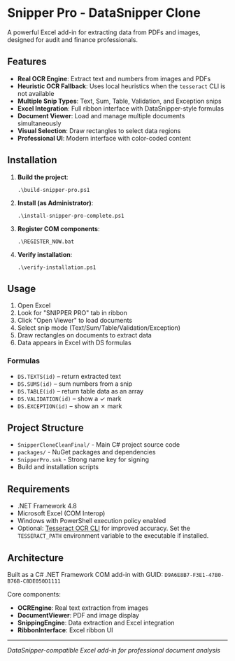 # Snipper Pro - DataSnipper Clone

A powerful Excel add-in for extracting data from PDFs and images, designed for audit and finance professionals.

## Features

- **Real OCR Engine**: Extract text and numbers from images and PDFs
- **Heuristic OCR Fallback**: Uses local heuristics when the `tesseract` CLI is not available
- **Multiple Snip Types**: Text, Sum, Table, Validation, and Exception snips
- **Excel Integration**: Full ribbon interface with DataSnipper-style formulas
- **Document Viewer**: Load and manage multiple documents simultaneously
- **Visual Selection**: Draw rectangles to select data regions
- **Professional UI**: Modern interface with color-coded content

## Installation

1. **Build the project**:
   ```
   .\build-snipper-pro.ps1
   ```

2. **Install (as Administrator)**:
   ```
   .\install-snipper-pro-complete.ps1
   ```

3. **Register COM components**:
   ```
   .\REGISTER_NOW.bat
   ```

4. **Verify installation**:
   ```
   .\verify-installation.ps1
   ```

## Usage

1. Open Excel
2. Look for "SNIPPER PRO" tab in ribbon
3. Click "Open Viewer" to load documents
4. Select snip mode (Text/Sum/Table/Validation/Exception)
5. Draw rectangles on documents to extract data
6. Data appears in Excel with DS formulas

### Formulas

- `DS.TEXTS(id)` – return extracted text
- `DS.SUMS(id)` – sum numbers from a snip
- `DS.TABLE(id)` – return table data as an array
- `DS.VALIDATION(id)` – show a ✓ mark
- `DS.EXCEPTION(id)` – show an ✗ mark

## Project Structure

- `SnipperCloneCleanFinal/` - Main C# project source code
- `packages/` - NuGet packages and dependencies
- `SnipperPro.snk` - Strong name key for signing
- Build and installation scripts

## Requirements

- .NET Framework 4.8
- Microsoft Excel (COM Interop)
- Windows with PowerShell execution policy enabled
- Optional: [Tesseract OCR CLI](https://tesseract-ocr.github.io/) for improved accuracy.
  Set the `TESSERACT_PATH` environment variable to the executable if installed.

## Architecture

Built as a C# .NET Framework COM add-in with GUID: `D9A6E8B7-F3E1-47B0-B76B-C8DE050D1111`

Core components:
- **OCREngine**: Real text extraction from images
- **DocumentViewer**: PDF and image display
- **SnippingEngine**: Data extraction and Excel integration
- **RibbonInterface**: Excel ribbon UI

---

*DataSnipper-compatible Excel add-in for professional document analysis*
